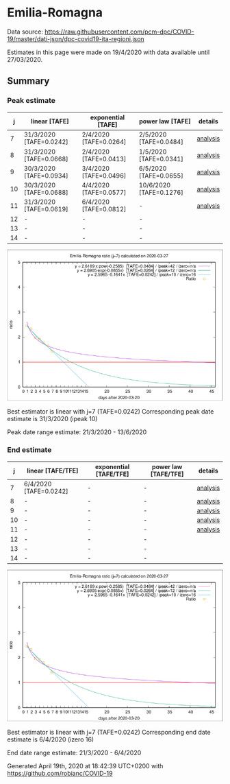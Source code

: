 # Emilia-Romagna


Data source: https://raw.githubusercontent.com/pcm-dpc/COVID-19/master/dati-json/dpc-covid19-ita-regioni.json

Estimates in this page were made on 19/4/2020 with data available until 27/03/2020.


## Summary 

### Peak estimate 
|j|linear [TAFE]|exponential [TAFE]|power law [TAFE]|details|
|---|----|-----------|---------|-------|
|7|31/3/2020 [TAFE=0.0242]|2/4/2020 [TAFE=0.0264]|2/5/2020 [TAFE=0.0484]|[analysis](COVID-19_emilia-romagna_j7_2020-03-27.md)|
|8|31/3/2020 [TAFE=0.0668]|2/4/2020 [TAFE=0.0413]|1/5/2020 [TAFE=0.0341]|[analysis](COVID-19_emilia-romagna_j8_2020-03-27.md)|
|9|30/3/2020 [TAFE=0.0934]|3/4/2020 [TAFE=0.0496]|6/5/2020 [TAFE=0.0655]|[analysis](COVID-19_emilia-romagna_j9_2020-03-27.md)|
|10|30/3/2020 [TAFE=0.0688]|4/4/2020 [TAFE=0.0577]|10/6/2020 [TAFE=0.1276]|[analysis](COVID-19_emilia-romagna_j10_2020-03-27.md)|
|11|31/3/2020 [TAFE=0.0619]|6/4/2020 [TAFE=0.0812]|-|[analysis](COVID-19_emilia-romagna_j11_2020-03-27.md)|
|12|-|-|-||
|13|-|-|-||
|14|-|-|-||

![best peak estimate](COVID-19_emilia-romagna_j7_2020-03-27.png)

Best estimator is linear with j=7 (TAFE=0.0242)
Corresponding peak date estimate is 31/3/2020 (ipeak 10)


Peak date range estimate: 21/3/2020 - 13/6/2020

### End estimate 
|j|linear [TAFE/TFE]|exponential [TAFE/TFE]|power law [TAFE/TFE]|details|
|---|----|-----------|---------|-------|
|7|6/4/2020 [TAFE=0.0242]|-|-|[analysis](COVID-19_emilia-romagna_j7_2020-03-27.md)|
|8|-|-|-|[analysis](COVID-19_emilia-romagna_j8_2020-03-27.md)|
|9|-|-|-|[analysis](COVID-19_emilia-romagna_j9_2020-03-27.md)|
|10|-|-|-|[analysis](COVID-19_emilia-romagna_j10_2020-03-27.md)|
|11|-|-|-|[analysis](COVID-19_emilia-romagna_j11_2020-03-27.md)|
|12|-|-|-||
|13|-|-|-||
|14|-|-|-||

![best zero estimate](COVID-19_emilia-romagna_j7_2020-03-27.png)

Best estimator is linear with j=7 (TAFE=0.0242)
Corresponding end date estimate is 6/4/2020 (izero 16)


End date range estimate: 21/3/2020 - 6/4/2020

Generated April 19th, 2020 at 18:42:39 UTC+0200 with https://github.com/robianc/COVID-19
